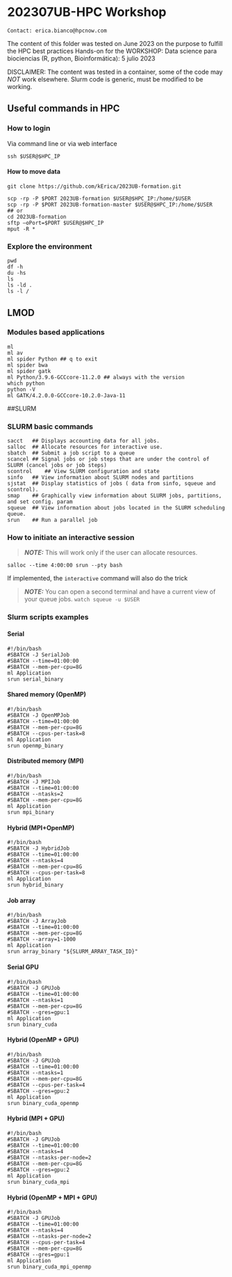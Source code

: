 # 202307UB-HPC Workshop
```
Contact: erica.bianco@hpcnow.com
```
The content of this folder was tested on June 2023 on the purpose to fulfill the HPC best practices Hands-on for the
WORKSHOP: Data science para biociencias (R, python, Bioinformática): 5 julio 2023 

DISCLAIMER:
The content was tested in a container, some of the code may *NOT* work elsewhere.
Slurm code is generic, must be modified to be working. 

## Useful commands in HPC 

### How to login
Via command line or via web interface

```
ssh $USER@$HPC_IP 
```

#### How to move data
```
git clone https://github.com/kErica/2023UB-formation.git

scp -rp -P $PORT 2023UB-formation $USER@$HPC_IP:/home/$USER
scp -rp -P $PORT 2023UB-formation-master $USER@$HPC_IP:/home/$USER
## or
cd 2023UB-formation
sftp –oPort=$PORT $USER@$HPC_IP
mput -R *
```

### Explore the environment
```
pwd
df -h
du -hs 
ls
ls -ld .
ls -l /
```

## LMOD
### Modules based applications
```
ml
ml av
ml spider Python ## q to exit
ml spider bwa
ml spider gatk
ml Python/3.9.6-GCCcore-11.2.0 ## always with the version
which python
python -V
ml GATK/4.2.0.0-GCCcore-10.2.0-Java-11
```

##SLURM
### SLURM basic commands
```
sacct	## Displays accounting data for all jobs.
salloc	## Allocate resources for interactive use.
sbatch	## Submit a job script to a queue
scancel	## Signal jobs or job steps that are under the control of SLURM (cancel jobs or job steps)
scontrol	## View SLURM configuration and state
sinfo	## View information about SLURM nodes and partitions
sjstat	## Display statistics of jobs ( data from sinfo, squeue and scontrol).
smap	## Graphically view information about SLURM jobs, partitions, and set config. param
squeue	## View information about jobs located in the SLURM scheduling queue.
srun	## Run a parallel job
```
### How to initiate an interactive session
> **_NOTE:_**  This will work only if the user can allocate resources.
```
salloc --time 4:00:00 srun --pty bash
```
If implemented, the `interactive` command will also do the trick

> **_NOTE:_**  You can open a second terminal and have a current view of your queue jobs. `watch squeue -u $USER`

### Slurm scripts examples
#### Serial
```
#!/bin/bash
#SBATCH -J SerialJob
#SBATCH --time=01:00:00
#SBATCH --mem-per-cpu=8G
ml Application
srun serial_binary
```
#### Shared memory (OpenMP)
```
#!/bin/bash
#SBATCH -J OpenMPJob
#SBATCH --time=01:00:00
#SBATCH --mem-per-cpu=8G
#SBATCH --cpus-per-task=8
ml Application
srun openmp_binary
```
#### Distributed memory (MPI)
```
#!/bin/bash
#SBATCH -J MPIJob
#SBATCH --time=01:00:00
#SBATCH --ntasks=2
#SBATCH --mem-per-cpu=8G
ml Application
srun mpi_binary
```
#### Hybrid (MPI+OpenMP)
```
#!/bin/bash
#SBATCH -J HybridJob
#SBATCH --time=01:00:00
#SBATCH --ntasks=4
#SBATCH --mem-per-cpu=8G
#SBATCH --cpus-per-task=8
ml Application
srun hybrid_binary
```
#### Job array
```
#!/bin/bash
#SBATCH -J ArrayJob
#SBATCH --time=01:00:00
#SBATCH --mem-per-cpu=8G
#SBATCH --array=1-1000
ml Application
srun array_binary "${SLURM_ARRAY_TASK_ID}"
```
#### Serial GPU
```
#!/bin/bash
#SBATCH -J GPUJob
#SBATCH --time=01:00:00
#SBATCH --ntasks=1
#SBATCH --mem-per-cpu=8G
#SBATCH --gres=gpu:1
ml Application
srun binary_cuda
```
#### Hybrid (OpenMP + GPU)
```
#!/bin/bash
#SBATCH -J GPUJob
#SBATCH --time=01:00:00
#SBATCH --ntasks=1
#SBATCH --mem-per-cpu=8G
#SBATCH --cpus-per-task=4
#SBATCH --gres=gpu:2
ml Application
srun binary_cuda_openmp
```
#### Hybrid (MPI + GPU)
```
#!/bin/bash
#SBATCH -J GPUJob
#SBATCH --time=01:00:00
#SBATCH --ntasks=4
#SBATCH --ntasks-per-node=2
#SBATCH --mem-per-cpu=8G
#SBATCH --gres=gpu:2
ml Application
srun binary_cuda_mpi
```
#### Hybrid (OpenMP + MPI + GPU)
```
#!/bin/bash
#SBATCH -J GPUJob
#SBATCH --time=01:00:00
#SBATCH --ntasks=4
#SBATCH --ntasks-per-node=2
#SBATCH --cpus-per-task=4
#SBATCH --mem-per-cpu=8G
#SBATCH --gres=gpu:1
ml Application
srun binary_cuda_mpi_openmp
```
